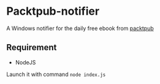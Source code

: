 # Packtpub-notifier

A Windows notifier for the daily free ebook from [packtpub](https://www.packtpub.com/packt/offers/free-learning)

## Requirement
- NodeJS

Launch it with command `node index.js`